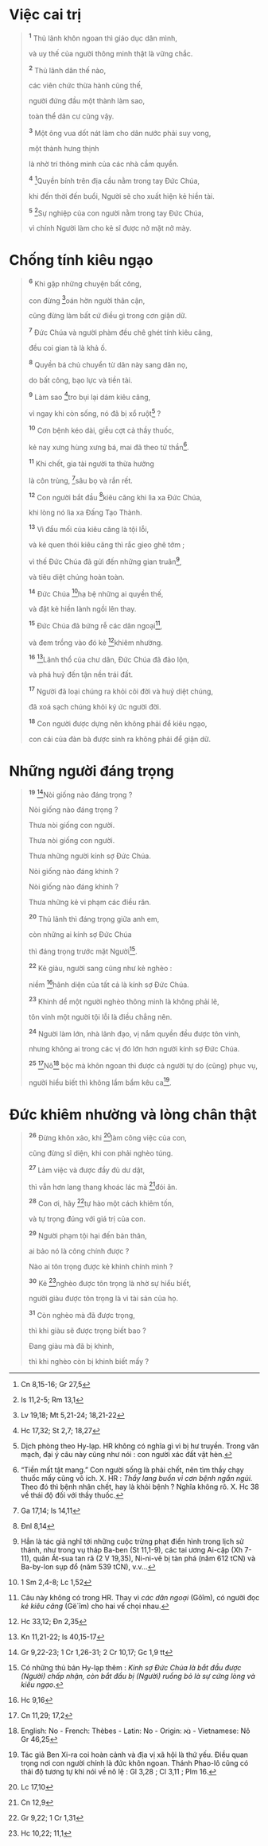 # Việc cai trị

> <sup><b>1</b></sup> Thủ lãnh khôn ngoan thì giáo dục dân mình,
>
> và uy thế của người thông minh thật là vững chắc.
>
> <sup><b>2</b></sup> Thủ lãnh dân thế nào,
>
> các viên chức thừa hành cũng thế,
>
> người đứng đầu một thành làm sao,
>
> toàn thể dân cư cũng vậy.
>
> <sup><b>3</b></sup> Một ông vua dốt nát làm cho dân nước phải suy vong,
>
> một thành hưng thịnh
>
> là nhờ trí thông minh của các nhà cầm quyền.
>
> <sup><b>4</b></sup> [^1@-0ed8282a-1baa-4f6d-9806-56f0e2eba550]Quyền bính trên địa cầu nằm trong tay Đức Chúa,
>
> khi đến thời đến buổi, Người sẽ cho xuất hiện kẻ hiền tài.
>
> <sup><b>5</b></sup> [^2@-0ed8282a-1baa-4f6d-9806-56f0e2eba550]Sự nghiệp của con người nằm trong tay Đức Chúa,
>
> vì chính Người làm cho kẻ sĩ được nở mặt nở mày.

# Chống tính kiêu ngạo

> <sup><b>6</b></sup> Khi gặp những chuyện bất công,
>
> con đừng [^3@-0ed8282a-1baa-4f6d-9806-56f0e2eba550]oán hờn người thân cận,
>
> cũng đừng làm bất cứ điều gì trong cơn giận dữ.
>
> <sup><b>7</b></sup> Đức Chúa và người phàm đều chê ghét tính kiêu căng,
>
> đều coi gian tà là khả ố.
>
> <sup><b>8</b></sup> Quyền bá chủ chuyển từ dân này sang dân nọ,
>
> do bất công, bạo lực và tiền tài.
>
> <sup><b>9</b></sup> Làm sao [^4@-0ed8282a-1baa-4f6d-9806-56f0e2eba550]tro bụi lại dám kiêu căng,
>
> vì ngay khi còn sống, nó đã bị xổ ruột[^1-0ed8282a-1baa-4f6d-9806-56f0e2eba550] ?
>
> <sup><b>10</b></sup> Cơn bệnh kéo dài, giễu cợt cả thầy thuốc,
>
> kẻ nay xưng hùng xưng bá, mai đã theo tử thần[^2-0ed8282a-1baa-4f6d-9806-56f0e2eba550].
>
> <sup><b>11</b></sup> Khi chết, gia tài người ta thừa hưởng
>
> là côn trùng, [^5@-0ed8282a-1baa-4f6d-9806-56f0e2eba550]sâu bọ và rắn rết.
>
> <sup><b>12</b></sup> Con người bắt đầu [^6@-0ed8282a-1baa-4f6d-9806-56f0e2eba550]kiêu căng khi lìa xa Đức Chúa,
>
> khi lòng nó lìa xa Đấng Tạo Thành.
>
> <sup><b>13</b></sup> Vì đầu mối của kiêu căng là tội lỗi,
>
> và kẻ quen thói kiêu căng thì rắc gieo ghê tởm ;
>
> vì thế Đức Chúa đã gửi đến những gian truân[^3-0ed8282a-1baa-4f6d-9806-56f0e2eba550],
>
> và tiêu diệt chúng hoàn toàn.
>
> <sup><b>14</b></sup> Đức Chúa [^7@-0ed8282a-1baa-4f6d-9806-56f0e2eba550]hạ bệ những ai quyền thế,
>
> và đặt kẻ hiền lành ngồi lên thay.
>
> <sup><b>15</b></sup> Đức Chúa đã bứng rễ các dân ngoại[^4-0ed8282a-1baa-4f6d-9806-56f0e2eba550],
>
> và đem trồng vào đó kẻ [^8@-0ed8282a-1baa-4f6d-9806-56f0e2eba550]khiêm nhường.
>
> <sup><b>16</b></sup> [^9@-0ed8282a-1baa-4f6d-9806-56f0e2eba550]Lãnh thổ của chư dân, Đức Chúa đã đảo lộn,
>
> và phá huỷ đến tận nền trái đất.
>
> <sup><b>17</b></sup> Người đã loại chúng ra khỏi cõi đời và huỷ diệt chúng,
>
> đã xoá sạch chúng khỏi ký ức người đời.
>
> <sup><b>18</b></sup> Con người được dựng nên không phải để kiêu ngạo,
>
> con cái của đàn bà được sinh ra không phải để giận dữ.

# Những người đáng trọng

> <sup><b>19</b></sup> [^10@-0ed8282a-1baa-4f6d-9806-56f0e2eba550]Nòi giống nào đáng trọng ?
> 
> Nòi giống nào đáng trọng ?
>
> Thưa nòi giống con người.
> 
> Thưa nòi giống con người.
>
> Thưa những người kính sợ Đức Chúa.
>
> Nòi giống nào đáng khinh ?
> 
> Nòi giống nào đáng khinh ?
>
> Thưa những kẻ vi phạm các điều răn.
>
> <sup><b>20</b></sup> Thủ lãnh thì đáng trọng giữa anh em,
>
> còn những ai kính sợ Đức Chúa
>
> thì đáng trọng trước mặt Người[^5-0ed8282a-1baa-4f6d-9806-56f0e2eba550].
>
> <sup><b>22</b></sup> Kẻ giàu, người sang cũng như kẻ nghèo :
>
> niềm [^11@-0ed8282a-1baa-4f6d-9806-56f0e2eba550]hãnh diện của tất cả là kính sợ Đức Chúa.
>
> <sup><b>23</b></sup> Khinh dể một người nghèo thông minh là không phải lẽ,
>
> tôn vinh một người tội lỗi là điều chẳng nên.
>
> <sup><b>24</b></sup> Người làm lớn, nhà lãnh đạo, vị nắm quyền đều được tôn vinh,
>
> nhưng không ai trong các vị đó lớn hơn người kính sợ Đức Chúa.
>
> <sup><b>25</b></sup> [^12@-0ed8282a-1baa-4f6d-9806-56f0e2eba550]Nô[^7-0ed8282a-1baa-4f6d-9806-56f0e2eba550] bộc mà khôn ngoan thì được cả người tự do (cũng) phục vụ,
>
> người hiểu biết thì không lẩm bẩm kêu ca[^6-0ed8282a-1baa-4f6d-9806-56f0e2eba550].

# Đức khiêm nhường và lòng chân thật

> <sup><b>26</b></sup> Đừng khôn xảo, khi [^13@-0ed8282a-1baa-4f6d-9806-56f0e2eba550]làm công việc của con,
>
> cũng đừng sĩ diện, khi con phải nghèo túng.
>
> <sup><b>27</b></sup> Làm việc và được đầy đủ dư dật,
>
> thì vẫn hơn lang thang khoác lác mà [^14@-0ed8282a-1baa-4f6d-9806-56f0e2eba550]đói ăn.
>
> <sup><b>28</b></sup> Con ơi, hãy [^15@-0ed8282a-1baa-4f6d-9806-56f0e2eba550]tự hào một cách khiêm tốn,
>
> và tự trọng đúng với giá trị của con.
>
> <sup><b>29</b></sup> Người phạm tội hại đến bản thân,
>
> ai bảo nó là công chính được ?
>
> Nào ai tôn trọng được kẻ khinh chính mình ?
>
> <sup><b>30</b></sup> Kẻ [^16@-0ed8282a-1baa-4f6d-9806-56f0e2eba550]nghèo được tôn trọng là nhờ sự hiểu biết,
>
> người giàu được tôn trọng là vì tài sản của họ.
>
> <sup><b>31</b></sup> Còn nghèo mà đã được trọng,
>
> thì khi giàu sẽ được trọng biết bao ?
>
> Đang giàu mà đã bị khinh,
>
> thì khi nghèo còn bị khinh biết mấy ?

[^1-0ed8282a-1baa-4f6d-9806-56f0e2eba550]: Dịch phòng theo Hy-lạp. HR không có nghĩa gì vì bị hư truyền. Trong văn mạch, đại ý câu này cũng như nói : con người xác đất vật hèn.
[^2-0ed8282a-1baa-4f6d-9806-56f0e2eba550]: “Tiền mất tật mang.” Con người sống là phải chết, nên tìm thầy chạy thuốc mấy cũng vô ích. X. HR : *Thầy lang buồn vì cơn bệnh ngắn ngủi.* Theo đó thì bệnh nhân chết, hay là khỏi bệnh ? Nghĩa không rõ. X. Hc 38 về thái độ đối với thầy thuốc.
[^3-0ed8282a-1baa-4f6d-9806-56f0e2eba550]: Hẳn là tác giả nghĩ tới những cuộc trừng phạt điển hình trong lịch sử thánh, như trong vụ tháp Ba-ben (St 11,1-9), các tai ương Ai-cập (Xh 7-11), quân Át-sua tan rã (2 V 19,35), Ni-ni-vê bị tàn phá (năm 612 tCN) và Ba-by-lon sụp đổ (năm 539 tCN), v.v...
[^4-0ed8282a-1baa-4f6d-9806-56f0e2eba550]: Câu này không có trong HR. Thay vì *các dân ngoại* (Gôîm), có người đọc *kẻ kiêu căng* (Gë´îm) cho hai vế chọi nhau.
[^5-0ed8282a-1baa-4f6d-9806-56f0e2eba550]: Có những thủ bản Hy-lạp thêm : *Kính sợ Đức Chúa là bắt đầu được (Người) chấp nhận, còn bắt đầu bị (Người) ruồng bỏ là sự cứng lòng và kiêu ngạo*.
[^6-0ed8282a-1baa-4f6d-9806-56f0e2eba550]: Tác giả Ben Xi-ra coi hoàn cảnh và địa vị xã hội là thứ yếu. Điều quan trọng nơi con người chính là đức khôn ngoan. Thánh Phao-lô cũng có thái độ tương tự khi nói về nô lệ : Gl 3,28 ; Cl 3,11 ; Plm 16.
[^7-0ed8282a-1baa-4f6d-9806-56f0e2eba550]: English: No - French: Thèbes - Latin: No - Origin: &#1504;&#1465;&#1488; - Vietnamese: Nô Gr 46,25
[^1@-0ed8282a-1baa-4f6d-9806-56f0e2eba550]: Cn 8,15-16; Gr 27,5
[^2@-0ed8282a-1baa-4f6d-9806-56f0e2eba550]: Is 11,2-5; Rm 13,1
[^3@-0ed8282a-1baa-4f6d-9806-56f0e2eba550]: Lv 19,18; Mt 5,21-24; 18,21-22
[^4@-0ed8282a-1baa-4f6d-9806-56f0e2eba550]: Hc 17,32; St 2,7; 18,27
[^5@-0ed8282a-1baa-4f6d-9806-56f0e2eba550]: Ga 17,14; Is 14,11
[^6@-0ed8282a-1baa-4f6d-9806-56f0e2eba550]: Đnl 8,14
[^7@-0ed8282a-1baa-4f6d-9806-56f0e2eba550]: 1 Sm 2,4-8; Lc 1,52
[^8@-0ed8282a-1baa-4f6d-9806-56f0e2eba550]: Hc 33,12; Đn 2,35
[^9@-0ed8282a-1baa-4f6d-9806-56f0e2eba550]: Kn 11,21-22; Is 40,15-17
[^10@-0ed8282a-1baa-4f6d-9806-56f0e2eba550]: Gr 9,22-23; 1 Cr 1,26-31; 2 Cr 10,17; Gc 1,9 tt
[^11@-0ed8282a-1baa-4f6d-9806-56f0e2eba550]: Hc 9,16
[^12@-0ed8282a-1baa-4f6d-9806-56f0e2eba550]: Cn 11,29; 17,2
[^13@-0ed8282a-1baa-4f6d-9806-56f0e2eba550]: Lc 17,10
[^14@-0ed8282a-1baa-4f6d-9806-56f0e2eba550]: Cn 12,9
[^15@-0ed8282a-1baa-4f6d-9806-56f0e2eba550]: Gr 9,22; 1 Cr 1,31
[^16@-0ed8282a-1baa-4f6d-9806-56f0e2eba550]: Hc 10,22; 11,1